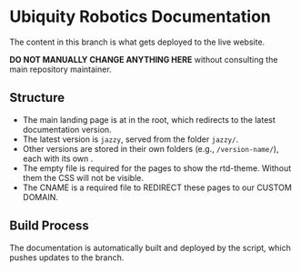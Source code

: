 # Ubiquity Robotics Documentation
The content in this branch is what gets deployed to the live website.

**DO NOT MANUALLY CHANGE ANYTHING HERE** without consulting the main repository maintainer.

## Structure
- The main landing page is at  in the root, which redirects to the latest documentation version.
- The latest version is `jazzy`, served from the folder `jazzy/`. 
- Other versions are stored in their own folders (e.g., `/version-name/`), each with its own .
- The empty  file is required for the pages to show the rtd-theme. Without them the CSS will not be visible.
- The CNAME is a required file to REDIRECT these pages to our CUSTOM DOMAIN. 

## Build Process
The documentation is automatically built and deployed by the  script, which pushes updates to the  branch.
